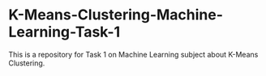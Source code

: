 # K-Means-Clustering-Machine-Learning-Task-1
This is a repository for Task 1 on Machine Learning subject about K-Means Clustering.
